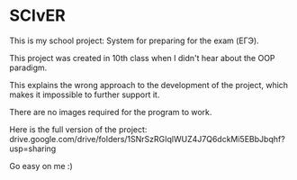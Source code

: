 # SCIvER
This is my school project: System for preparing for the exam (ЕГЭ).

This project was created in 10th class when I didn't hear about the OOP paradigm.

This explains the wrong approach to the development of the project, which makes it impossible to further support it.

There are no images required for the program to work.

Here is the full version of the project: drive.google.com/drive/folders/1SNrSzRGIqlWUZ4J7Q6dckMi5EBbJbqhf?usp=sharing

Go easy on me :)
